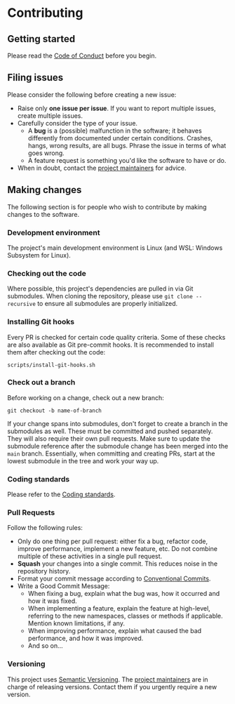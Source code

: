 # Contributing

## Getting started
Please read the [Code of Conduct](CODE_OF_CONDUCT.md) before you begin.

## Filing issues
Please consider the following before creating a new issue:
* Raise only **one issue per issue**. If you want to report multiple issues, create multiple issues.
* Carefully consider the type of your issue.
  * A **bug** is a (possible) malfunction in the software; it behaves differently from documented under certain conditions. Crashes, hangs, wrong results, are all bugs. Phrase the issue in terms of what goes wrong.
  * A feature request is something you'd like the software to have or do.
* When in doubt, contact the [project maintainers](MAINTAINERS.md) for advice.

## Making changes
The following section is for people who wish to contribute by making changes to the software.

### Development environment
The project's main development environment is Linux (and WSL: Windows Subsystem for Linux).

### Checking out the code
Where possible, this project's dependencies are pulled in via Git submodules. When cloning the repository, please use `git clone --recursive` to ensure all submodules are properly initialized.

### Installing Git hooks
Every PR is checked for certain code quality criteria. Some of these checks are also available as Git pre-commit hooks. It is recommended to install them after checking out the code:
```
scripts/install-git-hooks.sh
```

### Check out a branch
Before working on a change, check out a new branch:
```
git checkout -b name-of-branch
```
If your change spans into submodules, don't forget to create a branch in the submodules as well. These must be committed and pushed separately. They will also require their own pull requests.
Make sure to update the submodule reference after the submodule change has been merged into the `main` branch. Essentially, when committing and creating PRs, start at the lowest submodule in the tree and work your way up.

### Coding standards
Please refer to the [Coding standards](CODING_STANDARDS.md).

### Pull Requests
Follow the following rules:
* Only do one thing per pull request: either fix a bug, refactor code, improve performance, implement a new feature, etc. Do not combine multiple of these activities in a single pull request.
* **Squash** your changes into a single commit. This reduces noise in the repository history.
* Format your commit message according to [Conventional Commits](https://www.conventionalcommits.org/).
* Write a Good Commit Message:
  * When fixing a bug, explain what the bug was, how it occurred and how it was fixed.
  * When implementing a feature, explain the feature at high-level, referring to the new namespaces, classes or methods if applicable. Mention known limitations, if any.
  * When improving performance, explain what caused the bad performance, and how it was improved.
  * And so on...

### Versioning
This project uses [Semantic Versioning](https://semver.org/). The [project maintainers](MAINTAINERS.md) are in charge of releasing versions. Contact them if you urgently require a new version.